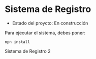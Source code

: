 <h1>Sistema de Registro </h1>

- Estado del proycto: En construcción

Para ejecutar el sistema, debes poner:
  
```npn install```

Sistema de Registro 2
